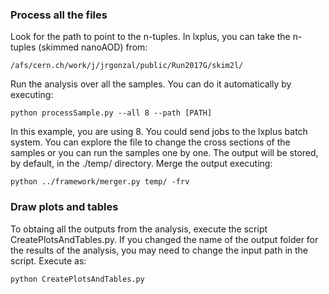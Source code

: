 ### Process all the files

Look for the path to point to the n-tuples. In lxplus, you can take the n-tuples (skimmed nanoAOD) from:
 
    /afs/cern.ch/work/j/jrgonzal/public/Run2017G/skim2l/ 

Run the analysis over all the samples. You can do it automatically by executing:

    python processSample.py --all 8 --path [PATH]

In this example, you are using 8. You could send jobs to the lxplus batch system. You can explore the file to change the cross sections of the samples or you can run the samples one by one.
The output will be stored, by default, in the ./temp/ directory. Merge the output executing:

    python ../framework/merger.py temp/ -frv

### Draw plots and tables

To obtaing all the outputs from the analysis, execute the script CreatePlotsAndTables.py. If you changed the name of the output folder for the results of the analysis, you may need to change the input path in the script. Execute as:

    python CreatePlotsAndTables.py

